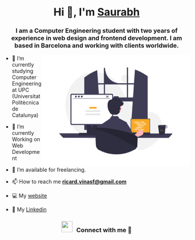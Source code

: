 <h1 align="center">Hi 👋, I'm <a href="https://100rabhcsmc.github.io/Me.io/" target="blank">
Saurabh</a></h1>
<h3 align="center">I am a Computer Engineering student with two years of experience in web design and frontend development. I am based in Barcelona and working with clients worldwide.</h3>

<a target="_blank" align="center">
  <img align="right" top="500" height="300" width="400" alt="GIF" src="dev.png">
</a>

- 🔭 I’m currently studying Computer Engineering at UPC (Universitat Politècnica de Catalunya)</a>

- 🌱 I’m currently Working on Web Development

- 🤝 I’m available for freelancing.

- 📫 How to reach me **ricard.vinasf@gmail.com**

- 💻 My <a href="https://vinasricard.github.io/VinasRicard/" target="blank">website</a>

- 💼 My <a href="https://www.linkedin.com/in/ricard-viñas-a01a29214/" target="blank">Linkedin</a>

<h3 align="center" > <img src="https://media.giphy.com/media/iY8CRBdQXODJSCERIr/giphy.gif" width="30" height="30" style="margin-right: 10px;">Connect with me 🤝 </h3>
